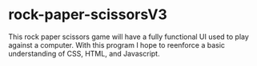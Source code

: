 # rock-paper-scissorsV3
This rock paper scissors game will have a fully functional UI used to play against a computer. With this program I hope to reenforce a basic understanding of CSS, HTML, and Javascript. 